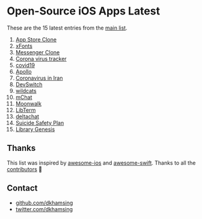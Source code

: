 # Open-Source iOS Apps Latest

These are the 15 latest entries from the [main list](https://github.com/dkhamsing/open-source-ios-apps).


1. [App Store Clone](https://github.com/VamshiIITBHU14/AppStoreClone)
2. [xFonts](https://github.com/manolosavi/xFonts)
3. [Messenger Clone](https://github.com/instamobile/messenger-iOS-chat-swift-firestore)
4. [Corona virus tracker](https://github.com/nploi/corona_tracker)
5. [covid19](https://github.com/dkhamsing/covid19.swift)
6. [Apollo](https://github.com/KhaosT/open-apollo)
7. [Coronavirus in Iran](https://github.com/soroushchehresa/iran-coronavirus)
8. [DevSwitch](https://github.com/aaronpearce/DevSwitch)
9. [wildcats](https://github.com/pietbrauer/wildcats)
10. [mChat](https://github.com/realpaliy/mChat)
11. [Moonwalk](https://github.com/illu/moonwalk)
12. [LibTerm](https://github.com/ColdGrub1384/LibTerm)
13. [deltachat](https://github.com/deltachat/deltachat-ios)
14. [Suicide Safety Plan](https://github.com/suicidesafetyplan/safetyplan-ios)
15. [Library Genesis](https://github.com/MartinStamenkovski/LibraryGenesis)

## Thanks

This list was inspired by [awesome-ios](https://github.com/vsouza/awesome-ios) and [awesome-swift](https://github.com/matteocrippa/awesome-swift). Thanks to all the [contributors](https://github.com/dkhamsing/open-source-ios-apps/graphs/contributors) 🎉 

## Contact

- [github.com/dkhamsing](https://github.com/dkhamsing)
- [twitter.com/dkhamsing](https://twitter.com/dkhamsing)
